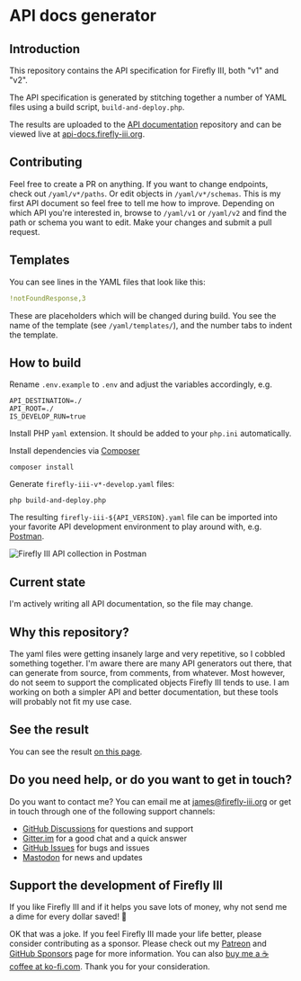 # API docs generator

## Introduction

This repository contains the API specification for Firefly III, both "v1" and "v2".

The API specification is generated by stitching together a number of YAML files using a build script, `build-and-deploy.php`.

The results are uploaded to the [API documentation](https://github.com/firefly-iii/api-docs) repository and can be viewed live at [api-docs.firefly-iii.org](https://api-docs.firefly-iii.org/).

## Contributing

Feel free to create a PR on anything. If you want to change endpoints, check out `/yaml/v*/paths`. Or edit objects in `/yaml/v*/schemas`. This is my first API document so feel free to tell me how to improve. Depending on which API you're interested in, browse to `/yaml/v1` or `/yaml/v2` and find the path or schema you want to edit. Make your changes and submit a pull request.

## Templates

You can see lines in the YAML files that look like this:

```yaml
!notFoundResponse,3
```

These are placeholders which will be changed during build. You see the name of the template (see `/yaml/templates/`), and the number tabs to indent the template.

## How to build

Rename `.env.example` to `.env` and adjust the variables accordingly, e.g.

 ```dotenv
 API_DESTINATION=./
 API_ROOT=./
 IS_DEVELOP_RUN=true
 ```

Install PHP `yaml` extension. It should be added to your `php.ini` automatically.

Install dependencies via [Composer](https://getcomposer.org/)

`composer install`

Generate `firefly-iii-v*-develop.yaml` files:

`php build-and-deploy.php`

The resulting `firefly-iii-${API_VERSION}.yaml` file can be imported into your favorite API development environment to play around with, e.g. [Postman](https://www.getpostman.com/).

![Firefly III API collection in Postman](postman-firefly-iii-collection.png "Firefly III API collection in Postman")

## Current state
I'm actively writing all API documentation, so the file may change.

## Why this repository?

The yaml files were getting insanely large and very repetitive, so I cobbled something together. I'm aware there are many API generators out there, that can generate from source, from comments, from whatever. Most however, do not seem to support the complicated objects Firefly III tends to use. I am working on both a simpler API and better documentation, but these tools will probably not fit my use case.

## See the result
You can see the result [on this page](https://api-docs.firefly-iii.org/).

<!-- HELP TEXT -->

## Do you need help, or do you want to get in touch?

Do you want to contact me? You can email me at [james@firefly-iii.org](mailto:james@firefly-iii.org) or get in touch through one of the following support channels:

- [GitHub Discussions](https://github.com/firefly-iii/firefly-iii/discussions/) for questions and support
- [Gitter.im](https://gitter.im/firefly-iii/firefly-iii) for a good chat and a quick answer
- [GitHub Issues](https://github.com/firefly-iii/firefly-iii/issues) for bugs and issues
- <a rel="me" href="https://fosstodon.org/@ff3">Mastodon</a> for news and updates

<!-- END OF HELP TEXT -->

<!-- SPONSOR TEXT -->

## Support the development of Firefly III

If you like Firefly III and if it helps you save lots of money, why not send me a dime for every dollar saved! 🥳

OK that was a joke. If you feel Firefly III made your life better, please consider contributing as a sponsor. Please check out my [Patreon](https://www.patreon.com/jc5) and [GitHub Sponsors](https://github.com/sponsors/JC5) page for more information. You can also [buy me a ☕️ coffee at ko-fi.com](https://ko-fi.com/Q5Q5R4SH1). Thank you for your consideration.

<!-- END OF SPONSOR TEXT -->


